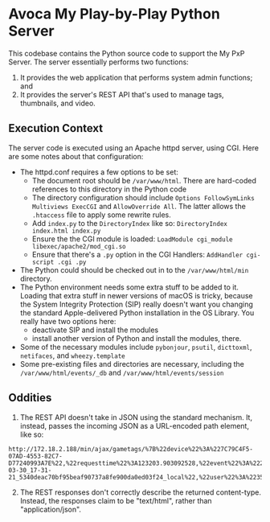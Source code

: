 # Avoca My Play-by-Play Python Server

This codebase contains the Python source code to support the My PxP Server.
The server essentially performs two functions:

1. It provides the web application that performs system admin functions; and
2. It provides the server's REST API that's used to manage tags, thumbnails,
and video.

## Execution Context

The server code is executed using an Apache httpd server, using CGI. Here are some
notes about that configuration:

* The httpd.conf requires a few options to be set:
    * The document root should be `/var/www/html`. There are hard-coded references to this 
      directory in the Python code
    * The directory configuration should include `Options FollowSymLinks Multiviews ExecCGI` 
      and `AllowOverride All`. The latter allows the `.htaccess` file to apply some 
      rewrite rules.
    * Add `index.py` to the `DirectoryIndex` like so: `DirectoryIndex index.html index.py`
    * Ensure the the CGI module is loaded: `LoadModule cgi_module libexec/apache2/mod_cgi.so`
    * Ensure that there's a `.py` option in the CGI Handlers: `AddHandler cgi-script .cgi .py`
* The Python could should be checked out in to the `/var/www/html/min` directory.
* The Python environment needs some extra stuff to be added to it. Loading that extra
  stuff in newer versions of macOS is tricky, because the System Integrity Protection 
  (SIP) really doesn't want you changing the standard Apple-delivered Python 
  installation in the OS Library. You really have two options here:
    * deactivate SIP and install the modules
    * install another version of Python and install the modules, there.
* Some of the necessary modules include `pybonjour`, `psutil`, `dicttoxml`, `netifaces`, 
  and `wheezy.template`
* Some pre-existing files and directories are necessary, including the 
  `/var/www/html/events/_db` and `/var/www/html/events/session`

## Oddities

1. The REST API doesn't take in JSON using the standard mechanism. It, instead,
passes the incoming JSON as a URL-encoded path element, like so:
```
http://172.18.2.188/min/ajax/gametags/%7B%22device%22%3A%227C79C4F5-07AD-4553-82C7-D77240993A7E%22,%22requesttime%22%3A123203.903092528,%22event%22%3A%222017-03-30_17-31-21_5340deac70bf95beaf90737a8fe900da0ed03f24_local%22,%22user%22%3A%22356a192b7913b04c54574d18c28d46e6395428ab%22%7D
```
2. The REST responses don't correctly describe the returned content-type.
Instead, the responses claim to be "text/html", rather than "application/json".

